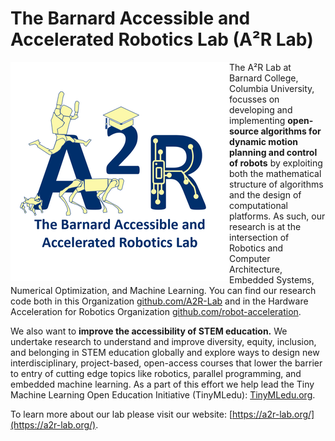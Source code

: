 # The Barnard Accessible and Accelerated Robotics Lab (A²R Lab)

<img align="left" src="/profile/a2r.png" alt="A2R-Lab Logo">

The A²R Lab at Barnard College, Columbia University, focusses on developing and implementing **open-source algorithms for dynamic motion planning and control of robots** by exploiting both the mathematical structure of algorithms and the design of computational platforms. As such, our research is at the intersection of Robotics and Computer Architecture, Embedded Systems, Numerical Optimization, and Machine Learning. You can find our research code both in this Organization [github.com/A2R-Lab](https://github.com/A2R-Lab) and in the Hardware Acceleration for Robotics Organization [github.com/robot-acceleration](https://github.com/robot-acceleration).

We also want to **improve the accessibility of STEM education.** We undertake research to understand and improve diversity, equity, inclusion, and belonging in STEM education globally and explore ways to design new interdisciplinary, project-based, open-access courses that lower the barrier to entry of cutting edge topics like robotics, parallel programming, and embedded machine learning. As a part of this effort we help lead the Tiny Machine Learning Open Education Initiative (TinyMLedu): [TinyMLedu.org](https://TinyMLedu.org).

To learn more about our lab please visit our website: [https://a2r-lab.org/](https://a2r-lab.org/).
